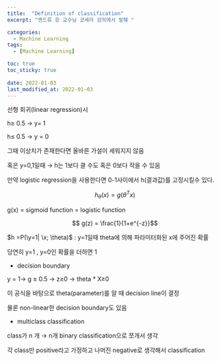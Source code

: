 ```yaml
---
title:  "Definition of classification"
excerpt: "앤드류 응 교수님 코세라 강의에서 발췌 "

categories:
  - Machine Learning
tags:
  - [Machine Learning]

toc: true
toc_sticky: true
 
date: 2022-01-03
last_modified_at: 2022-01-03
---
```


선형 회귀(linear regression)시

h≥ 0.5 → y= 1

h≤ 0.5 → y = 0

그때 이상치가 존재한다면 올바른 가설이 세워지지 않음

혹은 y=0,1일때 → h는 1보다 클 수도 혹은 0보다 작을 수 있음

만약 logistic regression을 사용한다면 0-1사이에서 h(결과값)를 고정시킬수 있다.

$$ h_\theta(x) = g(\theta^T x)$$

g(x) = sigmoid function = logistic function

$$ g(z) = \frac{1}{1+e^{-z}}$$

$h =P(\y=1| \x; \theta)$ : y=1일때 theta에 의해 파라미터화된 x에 주어진 확률

당연히 y=1 , y=0인 확률을 더하면 1


- decision boundary

y = 1→  g ≥ 0.5 → z≥0 → theta * X≥0

이 공식을 바탕으로  theta(parameter)를 알 때 decision line이 결정 

물론 non-linear한 decision boundary도 있음


- multiclass classification

class가 n 개 → n개 binary classification으로 쪼개서 생각

각 class만 positive라고 가정하고 나머진 negative로 생각해서 classification